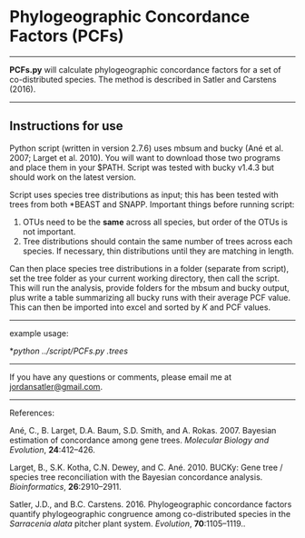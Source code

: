 # Phylogeographic Concordance Factors (PCFs)


___
**PCFs.py** will calculate phylogeographic concordance factors for a set of
co-distributed species. The method is described in Satler and Carstens
(2016).


___
## Instructions for use

Python script (written in version 2.7.6) uses mbsum and bucky (Ané et al. 2007;
Larget et al. 2010). You will want to download those two programs and place them in your
$PATH. Script was tested with bucky v1.4.3 but should work on the latest version.

Script uses species tree distributions as input; this has been tested with trees from
both *BEAST and SNAPP. Important things before running script:

1. OTUs need to be the **same** across all species, but order of the OTUs is not important.
2. Tree distributions should contain the same number of trees across each species.
If necessary, thin distributions until they are matching in length.

Can then place species tree distributions in a folder (separate from script), set the
tree folder as your current working directory, then call the script. This will run the
analysis, provide folders for the mbsum and bucky output, plus write a table summarizing
all bucky runs with their average PCF value. This can then be imported into excel and
sorted by *K* and PCF values.

___
example usage:

**python ../script/PCFs.py *.trees**
___

If you have any questions or comments, please email me at jordansatler@gmail.com.

___
References:

Ané, C., B. Larget, D.A. Baum, S.D. Smith, and A. Rokas. 2007. Bayesian estimation of
concordance among gene trees. *Molecular Biology and Evolution*, **24**:412–426.

Larget, B., S.K. Kotha, C.N. Dewey, and C. Ané. 2010. BUCKy: Gene tree / species tree
reconciliation with the Bayesian concordance analysis. *Bioinformatics*, **26**:2910–2911.

Satler, J.D., and B.C. Carstens. 2016. Phylogeographic concordance factors quantify
phylogeographic congruence among co-distributed species in the *Sarracenia alata*
pitcher plant system. *Evolution*, **70**:1105–1119..
